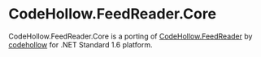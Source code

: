 # CodeHollow.FeedReader.Core

CodeHollow.FeedReader.Core is a porting of
[CodeHollow.FeedReader](https://github.com/codehollow/FeedReader) by
[codehollow](https://github.com/codehollow) for .NET Standard 1.6 platform.
